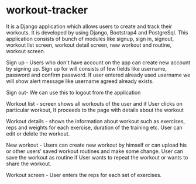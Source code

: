 # workout-tracker

It is a Django application which allows users to create and track their workouts. It is developed by using Django, Bootstrap4 and PostgreSql.
This application consists of bunch of modules like signup, sign in, signout, workout list screen, workout detail screen, new workout and routine, workout screen.
	
Sign up - Users who don't have account on the app can create new account by signing up. Sign up for will consists of few fields like username, password and confirm password. If user entered already used username we will show alert message like username agreed already exists.
	
Sign out- We can use this to logout from the application
	
Workout list - screen shows all workouts of the user and if User clicks on particular workout, It proceeds to the page with details about the workout
	
Workout details - shows the information about workout such as exercises, reps and weights for each exercise, duration of the training etc. User can edit or delete the workout.
	
New workout - Users can create new workout by himself or can upload his or other users’ saved workout routines and make some change. User can save the workout as routine if User wants to repeat the workout or wants to share the workout. 
	
Workout screen - User enters the reps for each set of exercises. 
